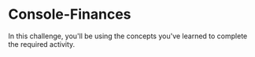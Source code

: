 # Console-Finances
In this challenge, you'll be using the concepts you've learned to complete the required activity. 
